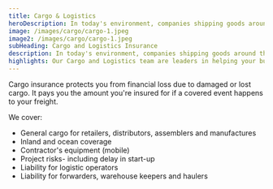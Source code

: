 ```yaml
---
title: Cargo & Logistics
heroDescription: In today's environment, companies shipping goods around the world are facing large risk management challenges.
image: /images/cargo/cargo-1.jpeg
image2: /images/cargo/cargo-1.jpeg
subHeading: Cargo and Logistics Insurance
description: In today's environment, companies shipping goods around the world are facing large risk management challenges. Our Cargo and Logistics team are leaders in helping your business avoid business disruptions and recover from costly perils.
highlights: Our Cargo and Logistics team are leaders in helping your business avoid business disruptions and recover from costly perils.
---
```

<!-- Markdown generator - https://jaspervdj.be/lorem-markdownum/ -->

Cargo insurance protects you from financial loss due to damaged or lost cargo. It pays you the amount you're insured for if a covered event happens to your freight.

We cover:
- General cargo for retailers, distributors, assemblers and manufactures
-  Inland and ocean coverage
- Contractor's equipment (mobile)
- Project risks- including delay in start-up
- Liability for logistic operators
- Liability for forwarders, warehouse keepers and haulers

